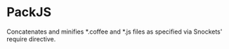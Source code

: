 PackJS
======

Concatenates and minifies *.coffee and *.js files as specified via Snockets' require directive.